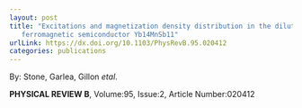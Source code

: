 ```yaml
---
layout: post
title: "Excitations and magnetization density distribution in the dilute
   ferromagnetic semiconductor Yb14MnSb11"
urlLink: https://dx.doi.org/10.1103/PhysRevB.95.020412
categories: publications
---
```

By: Stone, Garlea, Gillon *etal*.

**PHYSICAL REVIEW B**, Volume:95, Issue:2, Article Number:020412
